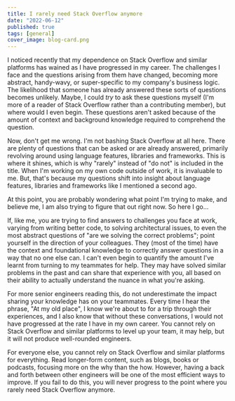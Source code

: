 ```yaml
---
title: I rarely need Stack Overflow anymore
date: "2022-06-12"
published: true
tags: [general]
cover_image: blog-card.png
---
```


I noticed recently that my dependence on Stack Overflow and similar platforms has wained as I have progressed in my career. The challenges I face and the questions arising from them have changed, becoming more abstract, handy-wavy, or super-specific to my company's business logic. The likelihood that someone has already answered these sorts of questions becomes unlikely. Maybe, I could _try_ to ask these questions myself (I'm more of a reader of Stack Overflow rather than a contributing member), but where would I even begin. These questions aren't asked because of the amount of context and background knowledge required to comprehend the question.

Now, don't get me wrong. I'm not bashing Stack Overflow at all here. There are plenty of questions that can be asked or are already answered, primarily revolving around using language features, libraries and frameworks. This is where it shines, which is why "rarely" instead of "do not" is included in the title. When I'm working on my own code outside of work, it is invaluable to me. But, that's because my questions shift into insight about language features, libraries and frameworks like I mentioned a second ago.

At this point, you are probably wondering what point I'm trying to make, and believe me, I am also trying to figure that out right now. So here I go...

If, like me, you are trying to find answers to challenges you face at work, varying from writing better code, to solving architectural issues, to even the most abstract questions of "are we solving the correct problems"; point yourself in the direction of your colleagues. They (most of the time) have the context and foundational knowledge to correctly answer questions in a way that no one else can. I can't even begin to quantify the amount I've learnt from turning to my teammates for help. They may have solved similar problems in the past and can share that experience with you, all based on their ability to actually understand the nuance in what you're asking.

For more senior engineers reading this, do not underestimate the impact sharing your knowledge has on your teammates. Every time I hear the phrase, "At my old place", I know we're about to for a trip through their experiences, and I also know that without these conversations, I would not have progressed at the rate I have in my own career. You cannot rely on Stack Overflow and similar platforms to level up your team, it may help, but it will not produce well-rounded engineers.

For everyone else, you cannot rely on Stack Overflow and similar platforms for everything. Read longer-form content, such as blogs, books or podcasts, focusing more on the why than the how. However, having a back and forth between other engineers will be one of the most efficient ways to improve. If you fail to do this, you will never progress to the point where you rarely need Stack Overflow anymore.